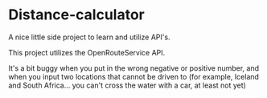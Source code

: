 # Distance-calculator
A nice little side project to learn and utilize API's.

This project utilizes the OpenRouteService API.

It's a bit buggy when you put in the wrong negative or positive number, and when you input two locations that cannot be driven to (for example, Iceland and South Africa... you can't cross the water with a car, at least not yet)

